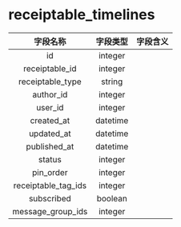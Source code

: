 # receiptable_timelines

| 字段名称 | 字段类型 | 字段含义 |
| :-----: | :-----: | :-----: 
| id | integer |  |
| receiptable_id | integer |  |
| receiptable_type | string |  |
| author_id | integer |  |
| user_id | integer |  |
| created_at | datetime |  |
| updated_at | datetime |  |
| published_at | datetime |  |
| status | integer |  |
| pin_order | integer |  |
| receiptable_tag_ids | integer |  |
| subscribed | boolean |  |
| message_group_ids | integer |  |

